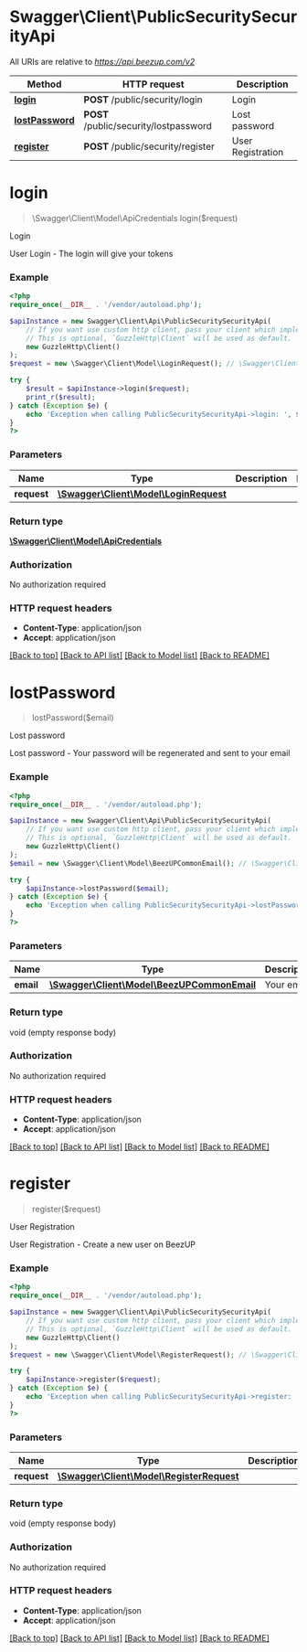 # Swagger\Client\PublicSecuritySecurityApi

All URIs are relative to *https://api.beezup.com/v2*

Method | HTTP request | Description
------------- | ------------- | -------------
[**login**](PublicSecuritySecurityApi.md#login) | **POST** /public/security/login | Login
[**lostPassword**](PublicSecuritySecurityApi.md#lostPassword) | **POST** /public/security/lostpassword | Lost password
[**register**](PublicSecuritySecurityApi.md#register) | **POST** /public/security/register | User Registration


# **login**
> \Swagger\Client\Model\ApiCredentials login($request)

Login

User Login - The login will give your tokens

### Example
```php
<?php
require_once(__DIR__ . '/vendor/autoload.php');

$apiInstance = new Swagger\Client\Api\PublicSecuritySecurityApi(
    // If you want use custom http client, pass your client which implements `GuzzleHttp\ClientInterface`.
    // This is optional, `GuzzleHttp\Client` will be used as default.
    new GuzzleHttp\Client()
);
$request = new \Swagger\Client\Model\LoginRequest(); // \Swagger\Client\Model\LoginRequest | 

try {
    $result = $apiInstance->login($request);
    print_r($result);
} catch (Exception $e) {
    echo 'Exception when calling PublicSecuritySecurityApi->login: ', $e->getMessage(), PHP_EOL;
}
?>
```

### Parameters

Name | Type | Description  | Notes
------------- | ------------- | ------------- | -------------
 **request** | [**\Swagger\Client\Model\LoginRequest**](../Model/LoginRequest.md)|  |

### Return type

[**\Swagger\Client\Model\ApiCredentials**](../Model/ApiCredentials.md)

### Authorization

No authorization required

### HTTP request headers

 - **Content-Type**: application/json
 - **Accept**: application/json

[[Back to top]](#) [[Back to API list]](../../README.md#documentation-for-api-endpoints) [[Back to Model list]](../../README.md#documentation-for-models) [[Back to README]](../../README.md)

# **lostPassword**
> lostPassword($email)

Lost password

Lost password - Your password will be regenerated and sent to your email

### Example
```php
<?php
require_once(__DIR__ . '/vendor/autoload.php');

$apiInstance = new Swagger\Client\Api\PublicSecuritySecurityApi(
    // If you want use custom http client, pass your client which implements `GuzzleHttp\ClientInterface`.
    // This is optional, `GuzzleHttp\Client` will be used as default.
    new GuzzleHttp\Client()
);
$email = new \Swagger\Client\Model\BeezUPCommonEmail(); // \Swagger\Client\Model\BeezUPCommonEmail | Your email

try {
    $apiInstance->lostPassword($email);
} catch (Exception $e) {
    echo 'Exception when calling PublicSecuritySecurityApi->lostPassword: ', $e->getMessage(), PHP_EOL;
}
?>
```

### Parameters

Name | Type | Description  | Notes
------------- | ------------- | ------------- | -------------
 **email** | [**\Swagger\Client\Model\BeezUPCommonEmail**](../Model/BeezUPCommonEmail.md)| Your email |

### Return type

void (empty response body)

### Authorization

No authorization required

### HTTP request headers

 - **Content-Type**: application/json
 - **Accept**: application/json

[[Back to top]](#) [[Back to API list]](../../README.md#documentation-for-api-endpoints) [[Back to Model list]](../../README.md#documentation-for-models) [[Back to README]](../../README.md)

# **register**
> register($request)

User Registration

User Registration - Create a new user on BeezUP

### Example
```php
<?php
require_once(__DIR__ . '/vendor/autoload.php');

$apiInstance = new Swagger\Client\Api\PublicSecuritySecurityApi(
    // If you want use custom http client, pass your client which implements `GuzzleHttp\ClientInterface`.
    // This is optional, `GuzzleHttp\Client` will be used as default.
    new GuzzleHttp\Client()
);
$request = new \Swagger\Client\Model\RegisterRequest(); // \Swagger\Client\Model\RegisterRequest | 

try {
    $apiInstance->register($request);
} catch (Exception $e) {
    echo 'Exception when calling PublicSecuritySecurityApi->register: ', $e->getMessage(), PHP_EOL;
}
?>
```

### Parameters

Name | Type | Description  | Notes
------------- | ------------- | ------------- | -------------
 **request** | [**\Swagger\Client\Model\RegisterRequest**](../Model/RegisterRequest.md)|  |

### Return type

void (empty response body)

### Authorization

No authorization required

### HTTP request headers

 - **Content-Type**: application/json
 - **Accept**: application/json

[[Back to top]](#) [[Back to API list]](../../README.md#documentation-for-api-endpoints) [[Back to Model list]](../../README.md#documentation-for-models) [[Back to README]](../../README.md)

